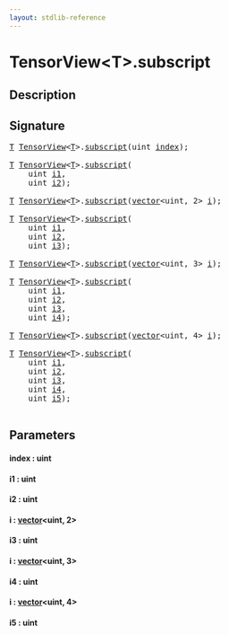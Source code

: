 ```yaml
---
layout: stdlib-reference
---
```


# TensorView\<T\>\.subscript

## Description





## Signature 

<pre>
<a href="index.md#typeparam-T" class="code_type">T</a> <a href="index.md" class="code_type">TensorView</a>&lt;<a href="index.md#typeparam-T" class="code_type">T</a>&gt;.<a href="subscript.md">subscript</a>(<span class="code_keyword">uint</span> <a href="subscript.md#decl-index" class="code_param">index</a>);

<a href="index.md#typeparam-T" class="code_type">T</a> <a href="index.md" class="code_type">TensorView</a>&lt;<a href="index.md#typeparam-T" class="code_type">T</a>&gt;.<a href="subscript.md">subscript</a>(
    <span class="code_keyword">uint</span> <a href="subscript.md#decl-i1" class="code_param">i1</a>,
    <span class="code_keyword">uint</span> <a href="subscript.md#decl-i2" class="code_param">i2</a>);

<a href="index.md#typeparam-T" class="code_type">T</a> <a href="index.md" class="code_type">TensorView</a>&lt;<a href="index.md#typeparam-T" class="code_type">T</a>&gt;.<a href="subscript.md">subscript</a>(<a href="../vector/index.md" class="code_type">vector</a>&lt;<span class="code_keyword">uint</span>, 2&gt; <a href="subscript.md#decl-i" class="code_param">i</a>);

<a href="index.md#typeparam-T" class="code_type">T</a> <a href="index.md" class="code_type">TensorView</a>&lt;<a href="index.md#typeparam-T" class="code_type">T</a>&gt;.<a href="subscript.md">subscript</a>(
    <span class="code_keyword">uint</span> <a href="subscript.md#decl-i1" class="code_param">i1</a>,
    <span class="code_keyword">uint</span> <a href="subscript.md#decl-i2" class="code_param">i2</a>,
    <span class="code_keyword">uint</span> <a href="subscript.md#decl-i3" class="code_param">i3</a>);

<a href="index.md#typeparam-T" class="code_type">T</a> <a href="index.md" class="code_type">TensorView</a>&lt;<a href="index.md#typeparam-T" class="code_type">T</a>&gt;.<a href="subscript.md">subscript</a>(<a href="../vector/index.md" class="code_type">vector</a>&lt;<span class="code_keyword">uint</span>, 3&gt; <a href="subscript.md#decl-i" class="code_param">i</a>);

<a href="index.md#typeparam-T" class="code_type">T</a> <a href="index.md" class="code_type">TensorView</a>&lt;<a href="index.md#typeparam-T" class="code_type">T</a>&gt;.<a href="subscript.md">subscript</a>(
    <span class="code_keyword">uint</span> <a href="subscript.md#decl-i1" class="code_param">i1</a>,
    <span class="code_keyword">uint</span> <a href="subscript.md#decl-i2" class="code_param">i2</a>,
    <span class="code_keyword">uint</span> <a href="subscript.md#decl-i3" class="code_param">i3</a>,
    <span class="code_keyword">uint</span> <a href="subscript.md#decl-i4" class="code_param">i4</a>);

<a href="index.md#typeparam-T" class="code_type">T</a> <a href="index.md" class="code_type">TensorView</a>&lt;<a href="index.md#typeparam-T" class="code_type">T</a>&gt;.<a href="subscript.md">subscript</a>(<a href="../vector/index.md" class="code_type">vector</a>&lt;<span class="code_keyword">uint</span>, 4&gt; <a href="subscript.md#decl-i" class="code_param">i</a>);

<a href="index.md#typeparam-T" class="code_type">T</a> <a href="index.md" class="code_type">TensorView</a>&lt;<a href="index.md#typeparam-T" class="code_type">T</a>&gt;.<a href="subscript.md">subscript</a>(
    <span class="code_keyword">uint</span> <a href="subscript.md#decl-i1" class="code_param">i1</a>,
    <span class="code_keyword">uint</span> <a href="subscript.md#decl-i2" class="code_param">i2</a>,
    <span class="code_keyword">uint</span> <a href="subscript.md#decl-i3" class="code_param">i3</a>,
    <span class="code_keyword">uint</span> <a href="subscript.md#decl-i4" class="code_param">i4</a>,
    <span class="code_keyword">uint</span> <a href="subscript.md#decl-i5" class="code_param">i5</a>);

</pre>

## Parameters

####  <a id="decl-index"></a>index  : uint
####  <a id="decl-i1"></a>i1  : uint
####  <a id="decl-i2"></a>i2  : uint
####  <a id="decl-i"></a>i  : [vector](../vector/index.md)\<uint, 2\>
####  <a id="decl-i3"></a>i3  : uint
####  <a id="decl-i"></a>i  : [vector](../vector/index.md)\<uint, 3\>
####  <a id="decl-i4"></a>i4  : uint
####  <a id="decl-i"></a>i  : [vector](../vector/index.md)\<uint, 4\>
####  <a id="decl-i5"></a>i5  : uint


<script>
// Fix .md links to .html when on ReadTheDocs
if (window.location.hostname.includes('readthedocs') || 
    window.location.hostname.includes('rtfd.io')) {
  document.addEventListener('DOMContentLoaded', function() {
    const links = document.querySelectorAll('a');
    links.forEach(link => {
      const href = link.getAttribute('href');
      if (href && href.includes('.md')) {
        // This regex will handle .md links with or without fragment identifiers or query parameters
        link.href = link.href.replace(/(.+)\.md(#[^?]*)?(\?.*)?$/, '$1.html$2$3');
      }
    });
  });
}
</script>
